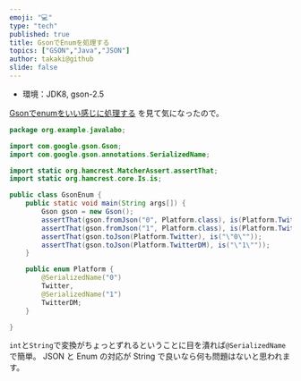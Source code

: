```yaml
---
emoji: "💻"
type: "tech"
published: true
title: GsonでEnumを処理する
topics: ["GSON","Java","JSON"]
author: takaki@github
slide: false
---
```

* 環境：JDK8, gson-2.5

[Gsonでenumをいい感じに処理する](http://qiita.com/kazy/items/3fd0aa15345b374e7b6c) を見て気になったので。

```java:GsonEnum.java
package org.example.javalabo;

import com.google.gson.Gson;
import com.google.gson.annotations.SerializedName;

import static org.hamcrest.MatcherAssert.assertThat;
import static org.hamcrest.core.Is.is;

public class GsonEnum {
    public static void main(String args[]) {
        Gson gson = new Gson();
        assertThat(gson.fromJson("0", Platform.class), is(Platform.Twitter));
        assertThat(gson.fromJson("1", Platform.class), is(Platform.TwitterDM));
        assertThat(gson.toJson(Platform.Twitter), is("\"0\""));
        assertThat(gson.toJson(Platform.TwitterDM), is("\"1\""));
    }

    public enum Platform {
        @SerializedName("0")
        Twitter,
        @SerializedName("1")
        TwitterDM;
    }

}
```
`int`と`String`で変換がちょっとずれるということに目を潰れば`@SerializedName`で簡単。
JSON と Enum の対応が String で良いなら何も問題はないと思われます。

